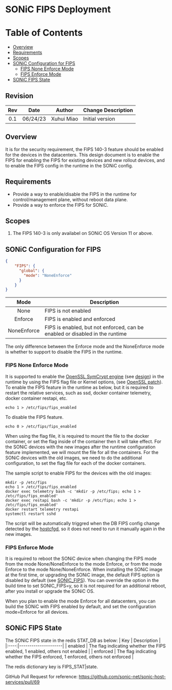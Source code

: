 # SONiC FIPS Deployment


Table of Contents
=================
* [Overview](#Overview)
* [Requirements](#Requirements)
* [Scopes](#Scopes)
* [SONiC Configuration for FIPS](#SONiC-Configuration-for-FIPS)
    * [FIPS None Enforce Mode](#FIPS-None-Enforce-Mode)
    * [FIPS Enforce Mode](#FIPS-Enforce-Mode)
* [SONiC FIPS State](#SONiC-FIPS-State)

## Revision

| Rev | Date     | Author          | Change Description |
|:---:|:--------:|:---------------:|--------------------|
| 0.1 | 06/24/23 | Xuhui Miao  | Initial version    |

## Overview
It is for the security requirement, the FIPS 140-3 feature should be enabled for the devices in the datacenters. This design document is to enable the FIPS for enabling the FIPS for existing devices and new rollout devices, and to enable the FIPS config in the runtime in the SONiC config.

## Requirements
- Provide a way to enable/disable the FIPS in the runtime for control/management plane, without reboot data plane.
- Provide a way to enforce the FIPS for SONiC.

## Scopes
1. The FIPS 140-3 is only availabel on SONiC OS Version 11 or above.

## SONiC Configuration for FIPS
```json
{
    "FIPS": {
      "global": {
        "mode": "NoneEnforce"
      }
    }
}
```

| Mode | Description |
|:----:|---------------------|
| None | FIPS is not enabled |
| Enforce | FIPS is enabled and enforced |
| NoneEnforce | FIPS is enabled, but not enforced, can be enabled or disabled in the runtime |

The only difference between the Enforce mode and the NoneEnforce mode is whether to support to disable the FIPS in the runtime.

### FIPS None Enforce Mode
It is supported to enable the [OpenSSL SymCrypt engine](https://github.com/microsoft/SymCrypt-OpenSSL) (see [design](https://github.com/sonic-net/SONiC/blob/master/doc/fips/SONiC-OpenSSL-FIPS-140-3.md)) in the runtime by using the FIPS flag file or Kernel options, (see [OpenSSL patch](https://github.com/sonic-net/sonic-fips/blob/main/src/openssl.patch/10-support-fips-mode.patch)).
To enable the FIPS feature in the runtime as below, but it is required to restart the relative services, such as ssd, docker container telemetry, docker container restapi, etc.
```
echo 1 > /etc/fips/fips_enabled
```
To disable the FIPS feature.
```
echo 0 > /etc/fips/fips_enabled
```

When using the flag file, it is required to mount the file to the docker container, or set the flag inside of the container then it will take effect. For the SONiC devices with the new images after the runtime configuration feature implemented, we will mount the file for all the containers. For the SONiC devices with the old images, we need to do the additional configuration, to set the flag file for each of the docker containers.

The sample script to enable FIPS for the devices with the old images:
```
mkdir -p /etc/fips
echo 1 > /etc/fips/fips_enabled
docker exec telemetry bash -c 'mkdir -p /etc/fips; echo 1 > /etc/fips/fips_enabled'
docker exec restapi bash -c 'mkdir -p /etc/fips; echo 1 > /etc/fips/fips_enabled'
docker restart telemetry restapi
systemctl restart sshd
```

The script will be automatically triggred when the DB FIPS config change detected by the [hostcfgd](https://github.com/sonic-net/sonic-buildimage/blob/master/src/sonic-host-services-data/debian/sonic-host-services-data.hostcfgd.service), so it does not need to run it manually again in the new images.

### FIPS Enforce Mode
It is required to reboot the SONiC device when changing the FIPS mode from the mode None/NoneEnforce to the mode Enforce, or from the mode Enforce to the mode None/NoneEnforce.
When installing the SONiC image at the first time, or upgrading the SONiC image, the default FIPS option is disabled by default (see [SONIC_FIPS](https://github.com/sonic-net/sonic-buildimage/blob/6ba5b84d980983312f779ad65cfc8c90b9674707/rules/config#L292)). You can override the option in the build time to set SONIC_FIPS=y, so it is not required for an additional reboot, after you install or upgrade the SONiC OS.

When you plan to enable the mode Enforce for all datacenters, you can build the SONiC with FIPS enabled by default, and set the configuration mode=Enforce for all devices.

## SONiC FIPS State
The SONiC FIPS state in the redis STAT_DB as below:
| Key | Description |
|:----:|---------------------|
| enabled | The flag indicating whether the FIPS enabled, 1 enabled, others not enabled |
| enforced | The flag indicating whether the FIPS enforced, 1 enforced, others not enforced |

The redis dictionary key is FIPS_STAT\|state.

GitHub Pull Request for reference: https://github.com/sonic-net/sonic-host-services/pull/69